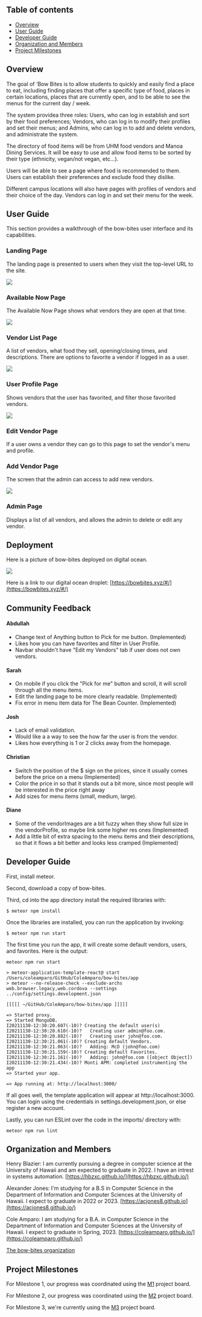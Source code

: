 ## Table of contents

* [Overview](#overview)
* [User Guide](#user-guide)
* [Developer Guide](#developer-guide)
* [Organization and Members](#organization-and-members)
* [Project Milestones](#project-milestones)





## Overview

The goal of ‘Bow Bites is to allow students to quickly and easily find a place to eat, including finding places that offer a specific type of food, places in certain locations, places that are currently open, and to be able to see the menus for the current day / week.

The system providea three roles: Users, who can log in establish and sort by their food preferences; Vendors, who can log in to modify their profiles and set their menus; and Admins, who can log in to add and delete vendors, and administrate the system. 

The directory of food items will be from UHM food vendors and Manoa Dining Services. It will be easy to use and allow food items to be sorted by their type (ethnicity, vegan/not vegan, etc...).

Users will be able to see a page where food is recommended to them. Users can establish their preferences and exclude food they dislike. 

Different campus locations will also have pages with profiles of vendors and their choice of the day. Vendors can log in and set their menu for the week.


## User Guide

This section provides a walkthrough of the bow-bites user interface and its capabilities.


### Landing Page

The landing page is presented to users when they visit the top-level URL to the site.

![](images/landing-m2.png)

### Available Now Page

The Available Now Page shows what vendors they are open at that time.

![](images/AvailableNow-mockup.png)


### Vendor List Page

A list of vendors, what food they sell, opening/closing times, and descriptions. There are options to favorite a vendor if logged in as a user.

![](images/listvendor-m2.png)


### User Profile Page

Shows vendors that the user has favorited, and filter those favorited vendors. 

![](images/UserPage.PNG)


### Edit Vendor Page 

If a user owns a vendor they can go to this page to set the vendor's menu and profile. 


### Add Vendor Page 

The screen that the admin can access to add new vendors.

![](images/AddVendorMock.PNG)

### Admin Page 

Displays a list of all vendors, and allows the admin to delete or edit any vendor. 


## Deployment 

Here is a picture of bow-bites deployed on digital ocean.

![](images/landing-m2.png)

Here is a link to our digital ocean droplet: 
[https://bowbites.xyz/#/](https://bowbites.xyz/#/)


## Community Feedback

#### Abdullah
- Change text of Anything button to Pick for me button. (Implemented) 
- Likes how you can have favorites and filter in User Profile.
- Navbar shouldn't have "Edit my Vendors" tab if user does not own vendors.   

#### Sarah 
- On mobile if you click the "Pick for me" button and scroll, it will scroll through all the menu items.
- Edit the landing page to be more clearly readable. (Implemented) 
- Fix error in menu item data for The Bean Counter. (Implemented) 

#### Josh 
- Lack of email validation.
- Would like a a way to see the how far the user is from the vendor.
- Likes how everything is 1 or 2 clicks away from the homepage. 

#### Christian 
- Switch the position of the $ sign on the prices, since it usually comes before the price on a menu (Implemented)
- Color the price in so that it stands out a bit more, since most people will be interested in the price right away
- Add sizes for menu items (small, medium, large). 

#### Diane 
- Some of the vendorImages are a bit fuzzy when they show full size in the vendorProfile, so maybe link some higher res ones (Implemented)
- Add a little bit of extra spacing to the menu items and their descriptions, so that it flows a bit better and looks less cramped (Implemented)




## Developer Guide 

First, install meteor.

Second, download a copy of bow-bites. 

Third, cd into the app directory install the required libraries with:

```console
$ meteor npm install
```

Once the libraries are installed, you can run the application by invoking:

```console 
$ meteor npm run start
```

The first time you run the app, it will create some default vendors, users, and favorites. Here is the output:

```console
meteor npm run start

> meteor-application-template-react@ start /Users/coleamparo/GitHub/ColeAmparo/bow-bites/app
> meteor --no-release-check --exclude-archs web.browser.legacy,web.cordova --settings ../config/settings.development.json

[[[[[ ~/GitHub/ColeAmparo/bow-bites/app ]]]]] 

=> Started proxy.                             
=> Started MongoDB.                           
I20211130-12:30:20.607(-10)? Creating the default user(s)
I20211130-12:30:20.610(-10)?   Creating user admin@foo.com.
I20211130-12:30:20.882(-10)?   Creating user john@foo.com.
I20211130-12:30:21.061(-10)? Creating default Vendors.
I20211130-12:30:21.063(-10)?   Adding: McD (john@foo.com)
I20211130-12:30:21.159(-10)? Creating default Favorites.
I20211130-12:30:21.161(-10)?   Adding: john@foo.com ([object Object])
I20211130-12:30:21.434(-10)? Monti APM: completed instrumenting the app
=> Started your app.

=> App running at: http://localhost:3000/

```

If all goes well, the template application will appear at http://localhost:3000. You can login using the credentials in settings.development.json, or else register a new account.

Lastly, you can run ESLint over the code in the imports/ directory with:

```console
meteor npm run lint
```


## Organization and Members

Henry Blazier: I am currently pursuing a degree in computer science at the University of Hawaii and am expected to graduate in 2022. I have an intrest in systems automation.
[https://hbzxc.github.io/](https://hbzxc.github.io/)

Alexander Jones: I'm studying for a B.S in Computer Science in the Department of Information and Computer Sciences at the University of Hawaii. I expect to graduate in 2022 or 2023. [https://acjones8.github.io](https://acjones8.github.io/)

Cole Amparo: I am studying for a B.A. in Computer Science in the Department of Information and Computer Sciences at the University of Hawaii. I expect to graduate in Spring, 2023. 
[https://coleamparo.github.io/](https://coleamparo.github.io/)

[The bow-bites organization](https://github.com/bow-bites)



## Project Milestones
For Milestone 1, our progress was coordinated using the [M1](https://github.com/bow-bites/bow-bites/projects/1) project board.

For Milestone 2, our progress was coordinated using the [M2](https://github.com/bow-bites/bow-bites/projects/2) project board.

For Milestone 3, we're currently using the [M3](https://github.com/bow-bites/bow-bites/projects/3) project board.
